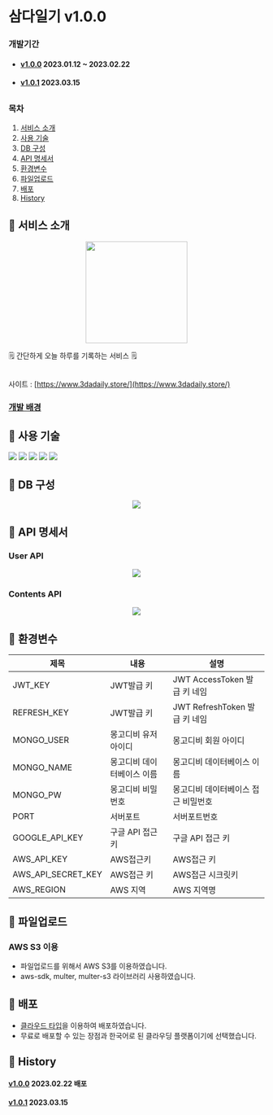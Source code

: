 # 삼다일기 v1.0.0

### 개발기간

* #### [v1.0.0](https://github.com/acwell94/3daDaily_back/wiki) <span>2023.01.12 ~ 2023.02.22</span>
* #### [v1.0.1](https://github.com/acwell94/3daDaily_back/wiki/v1.0.1) <span>2023.03.15 </span>

##

### 목차
1. [서비스 소개](#-서비스-소개)
2. [사용 기술](#-사용-기술)
3. [DB 구성](#-db-구성)
4. [API 명세서](#-api-명세서)
5. [환경변수](#-환경변수)
6. [파일업로드](#-파일업로드)
7. [배포](#-배포)
8. [History](#-history)

## 📌 서비스 소개
<p align='center'>
<img width='200px' src='https://user-images.githubusercontent.com/89783182/222035863-cd30cc07-2690-47b6-8cc7-7a829d95fd33.png'/>
</p>
🗒️ 간단하게 오늘 하루를 기록하는 서비스 🗒️<br>
<br>

사이트 : [https://www.3dadaily.store/](https://www.3dadaily.store/)

### [개발 배경](https://github.com/acwell94/3daDaily_back/wiki)

## 📌 사용 기술
<p align='start'>
  <img src='https://img.shields.io/badge/Node.js-v16.17.0-339933?logo=Node.js'/>
  <img src="https://img.shields.io/badge/express-v4.18.2-47A248?logo=express">
  <img src="https://img.shields.io/badge/mongoose-v6.8.3-black?logo=mongoose">
  <img src="https://img.shields.io/badge/JWT-v9.0.0-black?logo=JSON Web Tokens">
  <img src="https://img.shields.io/badge/AWS-v2.1313.0-FF9900?logo=Amazon S3">
</p>

## 📌 DB 구성

<p align='center'>
  <img src='https://user-images.githubusercontent.com/89783182/222147447-4099d9e7-bf07-4870-a8b6-f8ae3e767d85.png'/>
</p>

## 📌 API 명세서

### User API
<p align='center'>
<img  src="https://user-images.githubusercontent.com/89783182/222172542-1672439a-e14e-4cf3-b346-a7c6c173f20a.png">
</p>

### Contents API
<p align='center'>
<img src="https://user-images.githubusercontent.com/89783182/222178120-b744ccf0-d284-4dd4-b944-052c172405c3.png">
</p>

## 📌 환경변수

|제목|내용|설명|
|------|---|---|
|JWT_KEY|JWT발급 키|JWT AccessToken 발급 키 네임|
|REFRESH_KEY|JWT발급 키|JWT RefreshToken 발급 키 네임|
|MONGO_USER|몽고디비 유저아이디|몽고디비 회원 아이디|
|MONGO_NAME|몽고디비 데이터베이스 이름|몽고디비 데이터베이스 이름|
|MONGO_PW|몽고디비 비밀번호|몽고디비 데이터베이스 접근 비밀번호|
|PORT|서버포트|서버포트번호|
|GOOGLE_API_KEY|구글 API 접근키|구글 API 접근 키|
|AWS_API_KEY|AWS접근키|AWS접근 키|
|AWS_API_SECRET_KEY|AWS접근 키|AWS접근 시크릿키|
|AWS_REGION|AWS 지역|AWS 지역명|


## 📌 파일업로드

### AWS S3 이용

* 파일업로드를 위해서 AWS S3를 이용하였습니다.<br>
* aws-sdk, multer, multer-s3 라이브러리 사용하였습니다.<br>

## 📌 배포

* [클라우드 타입](https://app.cloudtype.io/)을 이용하여 배포하였습니다.
* 무료로 배포할 수 있는 장점과 한국어로 된 클라우딩 플랫폼이기에 선택했습니다.

## 📌 History

#### [v1.0.0](https://github.com/acwell94/3daDaily_back/wiki) <span>2023.02.22 배포</span>
#### [v1.0.1](https://github.com/acwell94/3daDaily_back/wiki/v1.0.1) <span>2023.03.15 </span>
